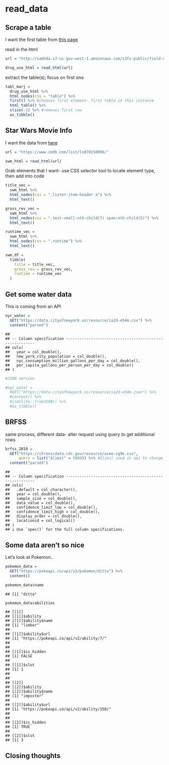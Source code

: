 read\_data
================

## Scrape a table

I want the first table from [this
page](http://samhda.s3-us-gov-west-1.amazonaws.com/s3fs-public/field-uploads/2k15StateFiles/NSDUHsaeShortTermCHG2015.htm)

read in the html

``` r
url = "http://samhda.s3-us-gov-west-1.amazonaws.com/s3fs-public/field-uploads/2k15StateFiles/NSDUHsaeShortTermCHG2015.htm"

drug_use_html = read_html(url)
```

extract the table(s); focus on first one

``` r
tabl_marj =
  drug_use_html %>%
  html_nodes(css = "table") %>%
  first() %>% #chooses first element- first table in this instance
  html_table() %>%
  slice(-1) %>% #removes first row
  as_tibble()
```

## Star Wars Movie Info

I want the data from [here](https://www.imdb.com/list/ls070150896/)

``` r
url = "https://www.imdb.com/list/ls070150896/"

swm_html = read_html(url)
```

Grab elements that I want- use CSS selector tool to locate element type,
then add into code

``` r
title_vec = 
  swm_html %>%
  html_nodes(css = ".lister-item-header a") %>%
  html_text()

gross_rev_vec = 
  swm_html %>%
  html_nodes(css = ".text-small:nth-child(7) span:nth-child(5)") %>%
  html_text() 

runtime_vec =
  swm_html %>%
  html_nodes(css = ".runtime") %>%
  html_text() 

swm_df =
  tibble(
    title = title_vec,
    gross_rev = gross_rev_vec,
    runtime = runtime_vec
  )
```

## Get some water data

This is coming from an API

``` r
nyc_water =
  GET("https://data.cityofnewyork.us/resource/ia2d-e54m.csv") %>%
  content("parsed")
```

    ## 
    ## -- Column specification --------------------------------------------------------
    ## cols(
    ##   year = col_double(),
    ##   new_york_city_population = col_double(),
    ##   nyc_consumption_million_gallons_per_day = col_double(),
    ##   per_capita_gallons_per_person_per_day = col_double()
    ## )

``` r
#JSON version

#nyc_water =
  #GET("https://data.cityofnewyork.us/resource/ia2d-e54m.json") %>%
  #content() %>%
  #jsonlite::fromJSON() %>%
  #as_tibble()
```

## BRFSS

same process, different data- alter request using query to get
additional rows

``` r
brfss_2010 = 
  GET("https://chronicdata.cdc.gov/resource/acme-vg9e.csv",
      query = list("$limit" = 5000)) %>% #$limit used in api to change amount of rows returned
  content("parsed")
```

    ## 
    ## -- Column specification --------------------------------------------------------
    ## cols(
    ##   .default = col_character(),
    ##   year = col_double(),
    ##   sample_size = col_double(),
    ##   data_value = col_double(),
    ##   confidence_limit_low = col_double(),
    ##   confidence_limit_high = col_double(),
    ##   display_order = col_double(),
    ##   locationid = col_logical()
    ## )
    ## i Use `spec()` for the full column specifications.

## Some data aren’t so nice

Let’s look at Pokemon..

``` r
pokemon_data =
  GET("https://pokeapi.co/api/v2/pokemon/ditto") %>%
  content()

pokemon_data$name
```

    ## [1] "ditto"

``` r
pokemon_data$abilities
```

    ## [[1]]
    ## [[1]]$ability
    ## [[1]]$ability$name
    ## [1] "limber"
    ## 
    ## [[1]]$ability$url
    ## [1] "https://pokeapi.co/api/v2/ability/7/"
    ## 
    ## 
    ## [[1]]$is_hidden
    ## [1] FALSE
    ## 
    ## [[1]]$slot
    ## [1] 1
    ## 
    ## 
    ## [[2]]
    ## [[2]]$ability
    ## [[2]]$ability$name
    ## [1] "imposter"
    ## 
    ## [[2]]$ability$url
    ## [1] "https://pokeapi.co/api/v2/ability/150/"
    ## 
    ## 
    ## [[2]]$is_hidden
    ## [1] TRUE
    ## 
    ## [[2]]$slot
    ## [1] 3

## Closing thoughts
